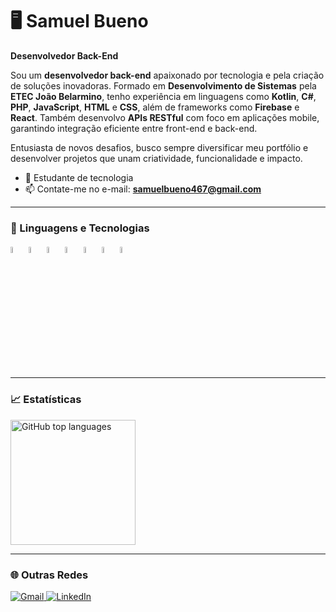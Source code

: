 # 🖥️ Samuel Bueno
**Desenvolvedor Back-End**

Sou um **desenvolvedor back-end** apaixonado por tecnologia e pela criação de soluções inovadoras.
Formado em **Desenvolvimento de Sistemas** pela **ETEC João Belarmino**, tenho experiência em linguagens como **Kotlin**, **C#**, **PHP**, **JavaScript**, **HTML** e **CSS**, além de frameworks como **Firebase** e **React**. Também desenvolvo **APIs RESTful** com foco em aplicações mobile, garantindo integração eficiente entre front-end e back-end.

Entusiasta de novos desafios, busco sempre diversificar meu portfólio e desenvolver projetos que unam criatividade, funcionalidade e impacto.

- 📖 Estudante de tecnologia  
- 📫 Contate-me no e-mail: **samuelbueno467@gmail.com**

---

### 🤖 Linguagens e Tecnologias
<p>
  <img src="https://cdn.jsdelivr.net/gh/devicons/devicon@latest/icons/kotlin/kotlin-original.svg" width="5%" alt="Kotlin" />
  <img src="https://cdn.jsdelivr.net/gh/devicons/devicon@latest/icons/html5/html5-original.svg" width="5%" alt="HTML5" />
  <img src="https://cdn.jsdelivr.net/gh/devicons/devicon@latest/icons/css3/css3-original.svg" width="5%" alt="CSS3" />
  <img src="https://cdn.jsdelivr.net/gh/devicons/devicon@latest/icons/javascript/javascript-plain.svg" width="5%" alt="JavaScript" />
  <img src="https://cdn.jsdelivr.net/gh/devicons/devicon@latest/icons/react/react-original.svg" width="5%" alt="React" />
  <img src="https://cdn.jsdelivr.net/gh/devicons/devicon@latest/icons/firebase/firebase-plain.svg" width="5%" alt="Firebase" />  
  <img src="https://cdn.jsdelivr.net/gh/devicons/devicon@latest/icons/csharp/csharp-original.svg" width="5%" alt="C#" />
</p>

---

### 📈 Estatísticas
<div style="display: flex; gap: 10px;">
  <img
    alt="GitHub top languages"
    height="200"
    src="https://github-readme-stats.vercel.app/api/top-langs/?username=BuenoSamu&theme=tokyonight&layout=compact&custom_title=Tecnologias&langs_count=5"
  />
</div>

---

### 🌐 Outras Redes
<p>
  <a href="mailto:samuelbueno467@gmail.com">
    <img src="https://img.shields.io/badge/Gmail-D14836?style=for-the-badge&logo=gmail&logoColor=white" alt="Gmail">
  </a>
  <a href="https://www.linkedin.com/in/samuel-bueno-35172b328/">
    <img src="https://img.shields.io/badge/LinkedIn-0077B5?style=for-the-badge&logo=linkedin&logoColor=white" alt="LinkedIn">
  </a>
</p>
